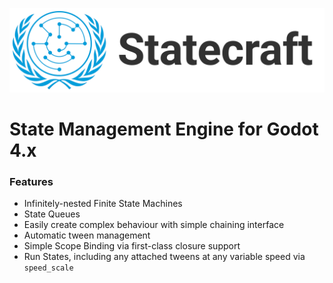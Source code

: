 ![image](statecraft_logo.png)
# State Management Engine for Godot 4.x
### Features
- Infinitely-nested Finite State Machines
- State Queues
- Easily create complex behaviour with simple chaining interface
- Automatic tween management
- Simple Scope Binding via first-class closure support
- Run States, including any attached tweens at any variable speed via `speed_scale`